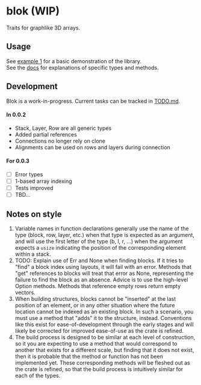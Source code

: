 
# blok (WIP)
Traits for graphlike 3D arrays.

## Usage
See [example 1](/example/1.rs) for a basic demonstration of the library. <br>
See the [docs](https://docs.rs/blok/latest/blok/) 
for explanations of specific types and methods.

## Development
Blok is a work-in-progress. Current tasks can be tracked in [TODO.md](/TODO.md). <br>
#### In 0.0.2 
- Stack, Layer, Row are all generic types
- Added partial references
- Connections no longer rely on clone 
- Alignments can be used on rows and layers during connection 
#### For 0.0.3 
- [ ] Error types
- [ ] 1-based array indexing
- [ ] Tests improved
- [ ] TBD...

## Notes on style
1. Variable names in function declarations generally use the name of the type
(block, row, layer, etc.) when that type is expected as an argument, 
and will use the first letter of the type (b, l, r, ...) 
when the argument expects a `usize` indicating the position 
of the corresponding element within a stack.
2. TODO: Explain use of Err and None when finding blocks. 
If it tries to "find" a block index using layouts, it will fail with an error.
Methods that "get" references to blocks will treat that error as None,
representing the failure to find the block as an absence.
Advice is to use the high-level Option methods.
Methods that reference empty rows return empty vectors.
3. When building structures, blocks cannot be "inserted" at the last position of an element,
or in any other situation where the future location cannot be indexed as an existing block.
In such a scenario, you must use a method that "adds" it to the structure, instead.
Conventions like this exist for ease-of-development through the early stages
and will likely be corrected for improved ease-of-use as the crate is refined.
4. The build process is designed to be similar at each level of construction,
so it you are expecting to use a method that would correspond to another 
that exists for a different scale, but finding that it does not exist,
then it is probable that the method or function has not been implemented yet.
These corresponding methods will be fleshed out as the crate is refined, 
so that the build process is intuitively similar for each of the types.


